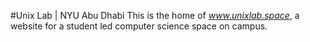 #Unix Lab | NYU Abu Dhabi
This is the home of *www.unixlab.space*, a website for a student led computer science space on campus. 

